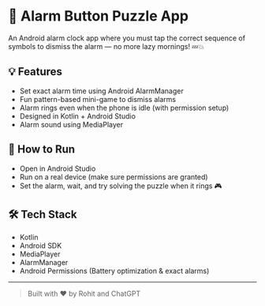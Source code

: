 # 🔔 Alarm Button Puzzle App

An Android alarm clock app where you must tap the correct sequence of symbols to dismiss the alarm — no more lazy mornings! 💤💥

## 💡 Features
- Set exact alarm time using Android AlarmManager
- Fun pattern-based mini-game to dismiss alarms
- Alarm rings even when the phone is idle (with permission setup)
- Designed in Kotlin + Android Studio
- Alarm sound using MediaPlayer

## 🚀 How to Run
- Open in Android Studio
- Run on a real device (make sure permissions are granted)
- Set the alarm, wait, and try solving the puzzle when it rings 🎮

## 🛠 Tech Stack
- Kotlin
- Android SDK
- MediaPlayer
- AlarmManager
- Android Permissions (Battery optimization & exact alarms)

---

> Built with ❤️ by Rohit and ChatGPT
